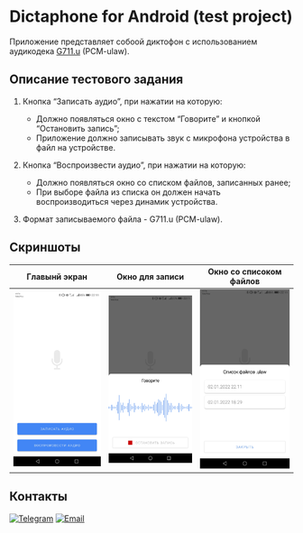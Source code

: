 # Dictaphone for Android (test project)    

Приложение представляет собоой диктофон с использованием аудикодека [G711.u] (PCM-ulaw).

[G711.u]: https://ru.wikipedia.org/wiki/G.711

## Описание тестового задания 

1. Кнопка “Записать аудио”, при нажатии на которую:
   * Должно появляться окно с текстом “Говорите” и кнопкой “Остановить запись”;
   * Приложение должно записывать звук с микрофона устройства в файл на устройстве.

2. Кнопка “Воспроизвести аудио”, при нажатии на которую:
   * Должно появляться окно со списком файлов, записанных ранее;
   * При выборе файла из списка он должен начать воспроизводиться через динамик устройства.

3. Формат записываемого файла - G711.u (PCM-ulaw).

## Скриншоты

<div align="center">

| Главынй экран                                   | Окно для записи                                 | Окно со списоком файлов                         |
| :---------------------------------------------: | :---------------------------------------------: | :---------------------------------------------: |
| <img src="screenshots/Screen1.jpg" width="250"> | <img src="screenshots/Screen2.jpg" width="250"> | <img src="screenshots/Screen3.jpg" width="250"> |
   
</div>

## Контакты <a name="paragraph3"></a>

[![Telegram](https://img.shields.io/badge/Telegram-2CA5E0?style=for-the-badge&logo=telegram&logoColor=white)](https://t.me/loskon)
[![Email](https://img.shields.io/badge/Gmail-D14836?style=for-the-badge&logo=gmail&logoColor=white)](mailto:andreyrochev23@gmail.com)






 
